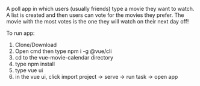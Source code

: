 A poll app in which users (usually friends) type a movie they want to watch. A list is created and then users can vote
for the movies they prefer. The movie with the most votes is the one they will watch on their next day off!

To run app:

1) Clone/Download
2) Open cmd then type npm i -g @vue/cli
3) cd to the vue-movie-calendar directory
4) type npm install
5) type vue ui
6) in the vue ui, click import project -> serve -> run task -> open app
